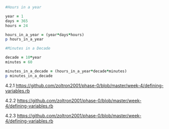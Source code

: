 ```ruby
#Hours in a year

year = 1
days = 365
hours = 24

hours_in_a_year = (year*days*hours)
p hours_in_a_year

#Minutes in a Decade

decade = 10*year
minutes = 60

minutes_in_a_decade = (hours_in_a_year*decade*minutes)
p minutes_in_a_decade
```

4.2.1 
https://github.com/zoltron2001/phase-0/blob/master/week-4/defining-variables.rb

4.2.2
https://github.com/zoltron2001/phase-0/blob/master/week-4/defining-variables.rb

4.2.3
https://github.com/zoltron2001/phase-0/blob/master/week-4/defining-variables.rb